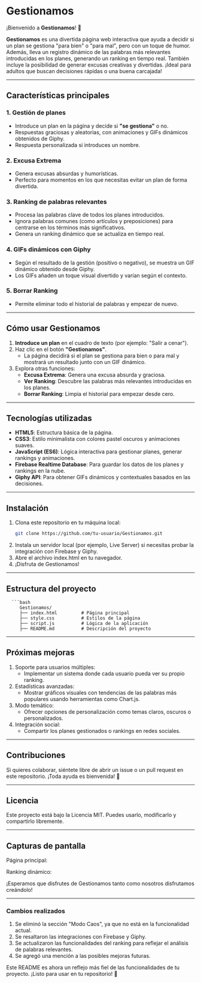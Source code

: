 # **Gestionamos**

¡Bienvenido a **Gestionamos**! 🎉

**Gestionamos** es una divertida página web interactiva que ayuda a decidir si un plan se gestiona "para bien" o "para mal", pero con un toque de humor. Además, lleva un registro dinámico de las palabras más relevantes introducidas en los planes, generando un ranking en tiempo real. También incluye la posibilidad de generar excusas creativas y divertidas. ¡Ideal para adultos que buscan decisiones rápidas o una buena carcajada!

---

## **Características principales**
### 1. **Gestión de planes**
   - Introduce un plan en la página y decide si **"se gestiona"** o no.
   - Respuestas graciosas y aleatorias, con animaciones y GIFs dinámicos obtenidos de Giphy.
   - Respuesta personalizada si introduces un nombre.

### 2. **Excusa Extrema**
   - Genera excusas absurdas y humorísticas.
   - Perfecto para momentos en los que necesitas evitar un plan de forma divertida.

### 3. **Ranking de palabras relevantes**
   - Procesa las palabras clave de todos los planes introducidos.
   - Ignora palabras comunes (como artículos y preposiciones) para centrarse en los términos más significativos.
   - Genera un ranking dinámico que se actualiza en tiempo real.

### 4. **GIFs dinámicos con Giphy**
   - Según el resultado de la gestión (positivo o negativo), se muestra un GIF dinámico obtenido desde Giphy.
   - Los GIFs añaden un toque visual divertido y varían según el contexto.

### 5. **Borrar Ranking**
   - Permite eliminar todo el historial de palabras y empezar de nuevo.

---

## **Cómo usar Gestionamos**
1. **Introduce un plan** en el cuadro de texto (por ejemplo: "Salir a cenar").
2. Haz clic en el botón **"Gestionamos"**.
   - La página decidirá si el plan se gestiona para bien o para mal y mostrará un resultado junto con un GIF dinámico.
3. Explora otras funciones:
   - **Excusa Extrema**: Genera una excusa absurda y graciosa.
   - **Ver Ranking**: Descubre las palabras más relevantes introducidas en los planes.
   - **Borrar Ranking**: Limpia el historial para empezar desde cero.

---

## **Tecnologías utilizadas**
- **HTML5**: Estructura básica de la página.
- **CSS3**: Estilo minimalista con colores pastel oscuros y animaciones suaves.
- **JavaScript (ES6)**: Lógica interactiva para gestionar planes, generar rankings y animaciones.
- **Firebase Realtime Database**: Para guardar los datos de los planes y rankings en la nube.
- **Giphy API**: Para obtener GIFs dinámicos y contextuales basados en las decisiones.

---

## **Instalación**
1. Clona este repositorio en tu máquina local:
   ```bash
   git clone https://github.com/tu-usuario/Gestionamos.git
2. Instala un servidor local (por ejemplo, Live Server) si necesitas probar la integración con     Firebase y Giphy.
3. Abre el archivo index.html en tu navegador.
4. ¡Disfruta de Gestionamos!

---

## **Estructura del proyecto**
      ```bash
         Gestionamos/
         ├── index.html         # Página principal
         ├── style.css          # Estilos de la página
         ├── script.js          # Lógica de la aplicación
         ├── README.md          # Descripción del proyecto

---

## **Próximas mejoras**
1. Soporte para usuarios múltiples:
   - Implementar un sistema donde cada usuario pueda ver su propio ranking.
2. Estadísticas avanzadas:
   - Mostrar gráficos visuales con tendencias de las palabras más populares usando                  herramientas como Chart.js.
3. Modo temático:
   - Ofrecer opciones de personalización como temas claros, oscuros o personalizados.
4. Integración social:
   - Compartir los planes gestionados o rankings en redes sociales.

---

## **Contribuciones**
Si quieres colaborar, siéntete libre de abrir un issue o un pull request en este repositorio. ¡Toda ayuda es bienvenida! 🤝

---

## **Licencia**
Este proyecto está bajo la Licencia MIT. Puedes usarlo, modificarlo y compartirlo libremente.

---

## **Capturas de pantalla**
Página principal:


Ranking dinámico:


¡Esperamos que disfrutes de Gestionamos tanto como nosotros disfrutamos creándolo!

---

### **Cambios realizados**
1. Se eliminó la sección "Modo Caos", ya que no está en la funcionalidad actual.
2. Se resaltaron las integraciones con Firebase y Giphy.
3. Se actualizaron las funcionalidades del ranking para reflejar el análisis de palabras relevantes.
4. Se agregó una mención a las posibles mejoras futuras.

Este README es ahora un reflejo más fiel de las funcionalidades de tu proyecto. ¡Listo para usar en tu repositorio! 🚀

